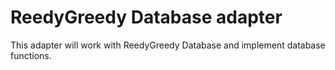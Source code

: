 # ReedyGreedy Database adapter

This adapter will work with ReedyGreedy Database and implement database functions.